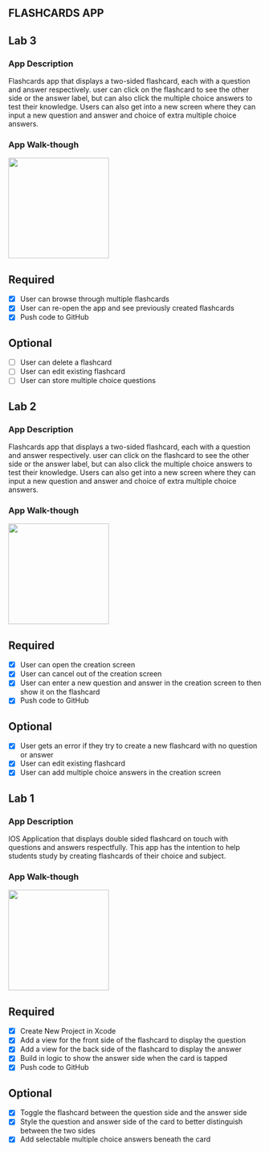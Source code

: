 ## FLASHCARDS APP

## Lab 3

### App Description
Flashcards app that displays a two-sided flashcard, each with a question and answer respectively. user can click on the flashcard to see the other side or the answer label, but can also click the multiple choice answers to test their knowledge. Users can also get into a new screen where they can input a new question and answer and choice of extra multiple choice answers.

### App Walk-though

<img src="https://recordit.co/OcuCDGye6d.gif" width=200><br>

## Required
- [x] User can browse through multiple flashcards
- [x] User can re-open the app and see previously created flashcards
- [x] Push code to GitHub
## Optional
- [ ] User can delete a flashcard
- [ ] User can edit existing flashcard
- [ ] User can store multiple choice questions

## Lab 2

### App Description
Flashcards app that displays a two-sided flashcard, each with a question and answer respectively. user can click on the flashcard to see the other side or the answer label, but can also click the multiple choice answers to test their knowledge. Users can also get into a new screen where they can input a new question and answer and choice of extra multiple choice answers.

### App Walk-though

<img src="https://recordit.co/2NEZPIjmGu.gif" width=200><br>

## Required
- [x] User can open the creation screen
- [x] User can cancel out of the creation screen
- [x] User can enter a new question and answer in the creation screen to then show it on the flashcard
- [x] Push code to GitHub
## Optional
- [x] User gets an error if they try to create a new flashcard with no question or answer
- [x] User can edit existing flashcard
- [x] User can add multiple choice answers in the creation screen

## Lab 1

### App Description
IOS Application that displays double sided flashcard on touch with questions and answers respectfully. This app has the intention to help students study by creating flashcards of their choice and subject.

### App Walk-though

<img src= "https://recordit.co/XxcJ9krTay.gif" width=200><br>

## Required
- [x] Create New Project in Xcode
- [x] Add a view for the front side of the flashcard to display the question
- [x] Add a view for the back side of the flashcard to display the answer
- [x] Build in logic to show the answer side when the card is tapped
- [x] Push code to GitHub
## Optional
- [x] Toggle the flashcard between the question side and the answer side
- [x] Style the question and answer side of the card to better distinguish between the two sides
- [x] Add selectable multiple choice answers beneath the card
